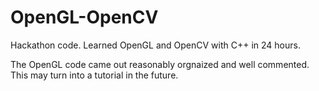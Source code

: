 # OpenGL-OpenCV
Hackathon code. Learned OpenGL and OpenCV with C++ in 24 hours.

The OpenGL code came out reasonably orgnaized and well commented. This may turn into a tutorial in the future.
